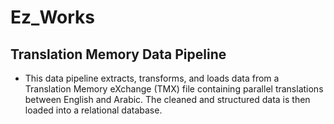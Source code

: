# Ez_Works

## Translation Memory Data Pipeline

- This data pipeline extracts, transforms, and loads data from a Translation Memory eXchange (TMX) file containing parallel translations between English and Arabic. The cleaned and structured data is then loaded into a relational database.
